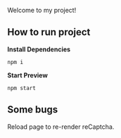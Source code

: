 Welcome to my project!

## How to run project

**Install Dependencies**

```console
npm i
```

**Start Preview**

```console
npm start
```

## Some bugs

Reload page to re-render reCaptcha.

